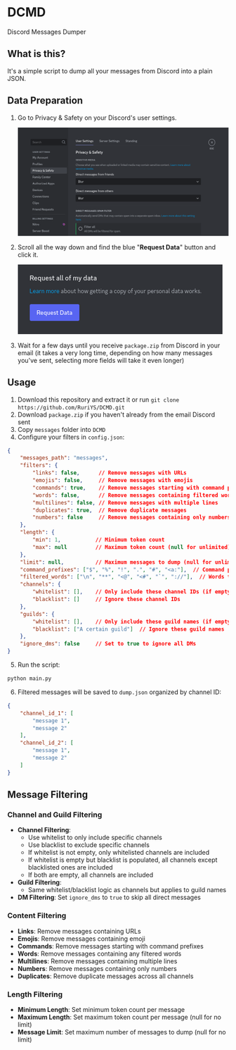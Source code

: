 # DCMD

Discord Messages Dumper

## What is this?
It's a simple script to dump all your messages from Discord into a plain JSON.

## Data Preparation
1. Go to Privacy & Safety on your Discord's user settings.

    ![img](images/user-settings.png)

2. Scroll all the way down and find the blue "**Request Data**" button and click it.
  
    ![img](images/request-data.png)

3. Wait for a few days until you receive `package.zip` from Discord in your email (it takes a very long time, depending on how many messages you've sent, selecting more fields will take it even longer)

## Usage

1. Download this repository and extract it or run `git clone https://github.com/RuriYS/DCMD.git`
2. Download `package.zip` if you haven't already from the email Discord sent 
3. Copy `messages` folder into `DCMD`
4. Configure your filters in `config.json`:
```json
{
    "messages_path": "messages",
    "filters": {
        "links": false,      // Remove messages with URLs
        "emojis": false,     // Remove messages with emojis
        "commands": true,    // Remove messages starting with command prefixes
        "words": false,      // Remove messages containing filtered words
        "multilines": false, // Remove messages with multiple lines
        "duplicates": true,  // Remove duplicate messages
        "numbers": false     // Remove messages containing only numbers
    },
    "length": {
        "min": 1,           // Minimum token count
        "max": null         // Maximum token count (null for unlimited)
    },
    "limit": null,          // Maximum messages to dump (null for unlimited)
    "command_prefixes": ["$", "%", "!", ".", "#", "<a:"],  // Command prefixes to filter
    "filtered_words": ["\n", "**", "<@", "<#", "`", "://"],  // Words to filter
    "channels": {
        "whitelist": [],    // Only include these channel IDs (if empty, use blacklist)
        "blacklist": []     // Ignore these channel IDs
    },
    "guilds": {
        "whitelist": [],    // Only include these guild names (if empty, use blacklist)
        "blacklist": ["A certain guild"]  // Ignore these guild names
    },
    "ignore_dms": false     // Set to true to ignore all DMs
}
```
5. Run the script:
```bash
python main.py
```
6. Filtered messages will be saved to `dump.json` organized by channel ID:
```json
{
    "channel_id_1": [
        "message 1",
        "message 2"
    ],
    "channel_id_2": [
        "message 1",
        "message 2"
    ]
}
```

## Message Filtering

### Channel and Guild Filtering
- **Channel Filtering**: 
  - Use whitelist to only include specific channels
  - Use blacklist to exclude specific channels
  - If whitelist is not empty, only whitelisted channels are included
  - If whitelist is empty but blacklist is populated, all channels except blacklisted ones are included
  - If both are empty, all channels are included
- **Guild Filtering**: 
  - Same whitelist/blacklist logic as channels but applies to guild names
- **DM Filtering**: Set `ignore_dms` to `true` to skip all direct messages

### Content Filtering
- **Links**: Remove messages containing URLs
- **Emojis**: Remove messages containing emoji
- **Commands**: Remove messages starting with command prefixes
- **Words**: Remove messages containing any filtered words
- **Multilines**: Remove messages containing multiple lines
- **Numbers**: Remove messages containing only numbers
- **Duplicates**: Remove duplicate messages across all channels

### Length Filtering
- **Minimum Length**: Set minimum token count per message
- **Maximum Length**: Set maximum token count per message (null for no limit)
- **Message Limit**: Set maximum number of messages to dump (null for no limit)